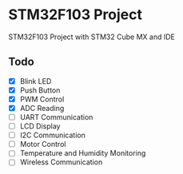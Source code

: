 # STM32F103 Project

STM32F103 Project with STM32 Cube MX and IDE

## Todo

- [X] Blink LED
- [X] Push Button
- [X] PWM Control
- [X] ADC Reading
- [ ] UART Communication
- [ ] LCD Display
- [ ] I2C Communication
- [ ] Motor Control
- [ ] Temperature and Humidity Monitoring
- [ ] Wireless Communication
